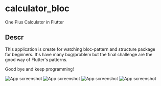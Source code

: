 # calculator_bloc

One Plus Calculator in Flutter

## Descr
This application is create for watching bloc-pattern and structure package for beginners.
It's have many bug/problem but the final challenge are the good way of Flutter's patterns.

Good bye and keep programming!

![App screenshot](./screenshots/1.jpeg)
![App screenshot](./screenshots/2.jpeg)
![App screenshot](./screenshots/3.jpeg)
![App screenshot](./screenshots/4.jpeg)